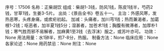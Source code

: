 序号：17506
名称：正柴胡饮
组成：柴胡1-3钱，防风1钱，陈皮1钱半，芍药2钱，甘草1钱，生姜3-5片。
出处：《景岳全书》卷五十一。
主治：外感风寒，发热恶寒，头疼身痛，或痎疟初起。
加减：头痛者，加川芎1钱；热而兼渴者，加葛根1-2钱；呕恶者，加半夏1钱5分；湿甚者，加苍术1钱；胸腹有微滞者，加厚朴1钱；寒气胜而邪不易解者，加麻黄1至3钱（去浮沫）服之，或苏叶亦可。
功效：None
用法用量：水1钟半，煎7-8分，热服。
制备方法：None
临床应用：None
各家论述：None
用药禁忌：None
附注：None
